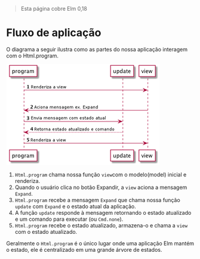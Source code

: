 > Esta página cobre Elm 0,18

# Fluxo de aplicação

O diagrama a seguir ilustra como as partes do nossa aplicação interagem com o Html.program.

![Flow](04-flow.png)

1. `Html.program` chama nossa função `view`com o modelo(model) inicial e renderiza.
1. Quando o usuário clica no botão Expandir, a `view` aciona a mensagem `Expand`.
1. `Html.program` recebe a mensagem `Expand` que chama nossa função `update` com `Expand` e o estado atual da aplicação.
1. A função `update` responde à mensagem retornando o estado atualizado e um comando para executar (ou `Cmd.none`).
1. `Html.program` recebe o estado atualizado, armazena-o e chama a `view` com o estado atualizado.

Geralmente o `Html.program` é o único lugar onde uma aplicação Elm mantém o estado, ele é centralizado em uma grande árvore de estados.
